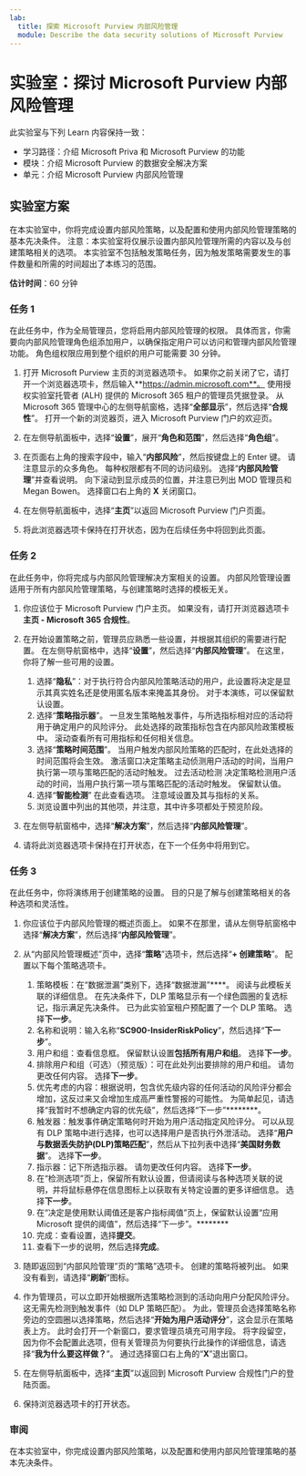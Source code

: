 ```yaml
---
lab:
  title: 探索 Microsoft Purview 内部风险管理
  module: Describe the data security solutions of Microsoft Purview
---
```


# 实验室：探讨 Microsoft Purview 内部风险管理

此实验室与下列 Learn 内容保持一致：

- 学习路径：介绍 Microsoft Priva 和 Microsoft Purview 的功能
- 模块：介绍 Microsoft Purview 的数据安全解决方案
- 单元：介绍 Microsoft Purview 内部风险管理

## 实验室方案

在本实验室中，你将完成设置内部风险策略，以及配置和使用内部风险管理策略的基本先决条件。  注意：本实验室将仅展示设置内部风险管理所需的内容以及与创建策略相关的选项。  本实验室不包括触发策略任务，因为触发策略需要发生的事件数量和所需的时间超出了本练习的范围。

**估计时间**：60 分钟

### 任务 1

在此任务中，作为全局管理员，您将启用内部风险管理的权限。  具体而言，你需要向内部风险管理角色组添加用户，以确保指定用户可以访问和管理内部风险管理功能。  角色组权限应用到整个组织的用户可能需要 30 分钟。

1. 打开 Microsoft Purview 主页的浏览器选项卡。  如果你之前关闭了它，请打开一个浏览器选项卡，然后输入**https://admin.microsoft.com**。 使用授权实验室托管者 (ALH) 提供的 Microsoft 365 租户的管理员凭据登录。 从 Microsoft 365 管理中心的左侧导航窗格，选择“**全部显示**”，然后选择“**合规性**”。  打开一个新的浏览器页，进入 Microsoft Purview 门户的欢迎页。  

1. 在左侧导航面板中，选择“**设置**”，展开“**角色和范围**”，然后选择“**角色组**”。

1. 在页面右上角的搜索字段中，输入“**内部风险**”，然后按键盘上的 Enter 键。  请注意显示的众多角色。  每种权限都有不同的访问级别。  选择“**内部风险管理**”并查看说明。  向下滚动到显示成员的位置，并注意已列出 MOD 管理员和 Megan Bowen。 选择窗口右上角的 **X** 关闭窗口。

1. 在左侧导航面板中，选择“**主页**”以返回 Microsoft Purview 门户页面。

1. 将此浏览器选项卡保持在打开状态，因为在后续任务中将回到此页面。

### 任务 2

在此任务中，你将完成与内部风险管理解决方案相关的设置。  内部风险管理设置适用于所有内部风险管理策略，与创建策略时选择的模板无关。

1. 你应该位于 Microsoft Purview 门户主页。 如果没有，请打开浏览器选项卡**主页 - Microsoft 365 合规性**。

1. 在开始设置策略之前，管理员应熟悉一些设置，并根据其组织的需要进行配置。 在左侧导航窗格中，选择“**设置**”，然后选择“**内部风险管理**”。  在这里，你将了解一些可用的设置。
    1. 选择“**隐私**”：对于执行符合内部风险策略活动的用户，此设置将决定是显示其真实姓名还是使用匿名版本来掩盖其身份。  对于本演练，可以保留默认设置。
    1. 选择“**策略指示器**”。 一旦发生策略触发事件，与所选指标相对应的活动将用于确定用户的风险评分。 此处选择的政策指标包含在内部风险政策模板中。  滚动查看所有可用指标和任何相关信息。 
    1. 选择“**策略时间范围**”。 当用户触发内部风险策略的匹配时，在此处选择的时间范围将会生效。   激活窗口决定策略主动侦测用户活动的时间，当用户执行第一项与策略匹配的活动时触发。 过去活动检测 决定策略检测用户活动的时间，当用户执行第一项与策略匹配的活动时触发。  保留默认值。
    1. 选择“**智能检测**” 在此查看选项。  注意域设置及其与指标的关系。
    1. 浏览设置中列出的其他项，并注意，其中许多项都处于预览阶段。

1. 在左侧导航窗格中，选择“**解决方案**”，然后选择“**内部风险管理**”。

1. 请将此浏览器选项卡保持在打开状态，在下一个任务中将用到它。

### 任务 3

在此任务中，你将演练用于创建策略的设置。  目的只是了解与创建策略相关的各种选项和灵活性。

1. 你应该位于内部风险管理的概述页面上。  如果不在那里，请从左侧导航窗格中选择“**解决方案**”，然后选择“**内部风险管理**”。

1. 从“内部风险管理概述”页中，选择“**策略**”选项卡，然后选择“**+ 创建策略**”。  配置以下每个策略选项卡。

    1. 策略模板：在“数据泄漏”类别下，选择“数据泄漏”****。  阅读与此模板关联的详细信息。 在先决条件下，DLP 策略显示有一个绿色圆圈的复选标记，指示满足先决条件。  已为此实验室租户预配置了一个 DLP 策略。 选择**下一步**。 
    1. 名称和说明：输入名称“**SC900-InsiderRiskPolicy**”，然后选择“**下一步**”。
    1. 用户和组：查看信息框。  保留默认设置**包括所有用户和组**。  选择**下一步**。
    1. 排除用户和组（可选）（预览版）：可在此处列出要排除的用户和组。 请勿更改任何内容。 选择**下一步**。
    1. 优先考虑的内容：根据说明，包含优先级内容的任何活动的风险评分都会增加，这反过来又会增加生成高严重性警报的可能性。 为简单起见，请选择“我暂时不想确定内容的优先级”，然后选择“下一步”********。
    1. 触发器：触发事件确定策略何时开始为用户活动指定风险评分。  可以从现有 DLP 策略中进行选择，也可以选择用户是否执行外泄活动。 选择“**用户与数据丢失防护(DLP)策略匹配**”，然后从下拉列表中选择“**美国财务数据**”。 选择**下一步**。
    1. 指示器：记下所选指示器。 请勿更改任何内容。 选择**下一步**。
    1. 在“检测选项”页上，保留所有默认设置，但请阅读与各种选项关联的说明，并将鼠标悬停在信息图标上以获取有关特定设置的更多详细信息。  选择**下一步**。
    1. 在“决定是使用默认阈值还是客户指标阈值”页上，保留默认设置“应用 Microsoft 提供的阈值”，然后选择“下一步”。********
    1. 完成：查看设置，选择**提交**。
    1. 查看下一步的说明，然后选择**完成**。

1. 随即返回到“内部风险管理”页的“策略”选项卡。  创建的策略将被列出。  如果没有看到，请选择“**刷新**”图标。

1. 作为管理员，可以立即开始根据所选策略检测到的活动向用户分配风险评分。 这无需先检测到触发事件（如 DLP 策略匹配）。  为此，管理员会选择策略名称旁边的空圆圈以选择策略，然后选择“**开始为用户活动评分**”，这会显示在策略表上方。  此时会打开一个新窗口，要求管理员填充可用字段。 将字段留空，因为你不会配置此选项，但有关管理员为何要执行此操作的详细信息，请选择“**我为什么要这样做？**”。  通过选择窗口右上角的“**X**”退出窗口。

1. 在左侧导航面板中，选择“**主页**”以返回到 Microsoft Purview 合规性门户的登陆页面。

1. 保持浏览器选项卡的打开状态。

### 审阅

在本实验室中，你完成设置内部风险策略，以及配置和使用内部风险管理策略的基本先决条件。
